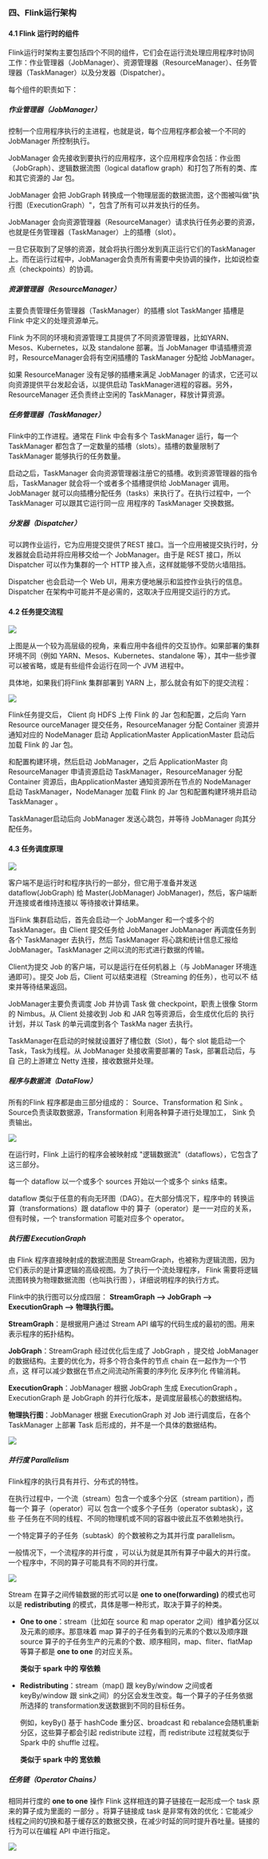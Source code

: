 ### 四、Flink运行架构

#### 4.1 Flink 运行时的组件

Flink运行时架构主要包括四个不同的组件，它们会在运行流处理应用程序时协同工作：作业管理器（JobManager）、资源管理器（ResourceManager）、任务管理器（TaskManager）以及分发器（Dispatcher）。

每个组件的职责如下：

##### 作业管理器（JobManager）

控制一个应用程序执行的主进程，也就是说，每个应用程序都会被一个不同的 JobManager 所控制执行。

JobManager 会先接收到要执行的应用程序，这个应用程序会包括：作业图（JobGraph）、逻辑数据流图（logical dataflow graph）和打包了所有的类、库和其它资源的 Jar 包。

JobManager 会把 JobGraph 转换成一个物理层面的数据流图，这个图被叫做"执行图（ExecutionGraph）"，包含了所有可以并发执行的任务。 

JobManager 会向资源管理器（ResourceManager）请求执行任务必要的资源，也就是任务管理器（TaskManager）上的插槽（slot）。

一旦它获取到了足够的资源，就会将执行图分发到真正运行它们的TaskManager上。而在运行过程中，JobManager会负责所有需要中央协调的操作，比如说检查点（checkpoints）的协调。

##### 资源管理器（ResourceManager）

主要负责管理任务管理器（TaskManager）的插槽 slot TaskManger 插槽是 Flink 中定义的处理资源单元。

Flink 为不同的环境和资源管理工具提供了不同资源管理器，比如YARN、Mesos、Kubernetes，以及 standalone 部署。当 JobManager 申请插槽资源时，ResourceManager会将有空闲插槽的 TaskManager 分配给 JobManager。

如果 ResourceManager 没有足够的插槽来满足 JobManager 的请求，它还可以向资源提供平台发起会话，以提供启动 TaskManager进程的容器。另外，ResourceManager 还负责终止空闲的 TaskManager，释放计算资源。

##### 任务管理器（TaskManager）

Flink中的工作进程。通常在 Flink 中会有多个 TaskManager 运行，每一个 TaskManager 都包含了一定数量的插槽（slots）。插槽的数量限制了 TaskManager 能够执行的任务数量。

启动之后，TaskManager 会向资源管理器注册它的插槽。收到资源管理器的指令后，TaskManager 就会将一个或者多个插槽提供给 JobManager 调用。JobManager 就可以向插槽分配任务（tasks）来执行了。在执行过程中，一个 TaskManager 可以跟其它运行同一应 用程序的 TaskManager 交换数据。

##### 分发器（Dispatcher）

可以跨作业运行，它为应用提交提供了REST 接口。当一个应用被提交执行时，分发器就会启动并将应用移交给一个 JobManager。由于是 REST 接口，所以 Dispatcher 可以作为集群的一个 HTTP 接入点，这样就能够不受防火墙阻挡。

Dispatcher 也会启动一个 Web UI，用来方便地展示和监控作业执行的信息。 Dispatcher 在架构中可能并不是必需的，这取决于应用提交运行的方式。

#### 4.2 任务提交流程
![](../images/202106_1/19.png)

上图是从一个较为高层级的视角，来看应用中各组件的交互协作。如果部署的集群环境不同（例如 YARN、Mesos、Kubernetes、standalone 等），其中一些步骤可以被省略，或是有些组件会运行在同一个 JVM 进程中。

具体地，如果我们将Flink 集群部署到 YARN 上，那么就会有如下的提交流程：

![](../images/202106_1/18.png)

Flink任务提交后， Client 向 HDFS 上传 Flink 的 Jar 包和配置，之后向 Yarn Resource ourceManager 提交任务，ResourceManager 分配 Container 资源并通知对应的 NodeManager 启动 ApplicationMaster ApplicationMaster 启动后加载 Flink 的 Jar 包。

和配置构建环境，然后启动 JobManager，之后 ApplicationMaster 向 ResourceManager 申请资源启动 TaskManager，ResourceManager 分配 Container 资源后，由ApplicationMaster 通知资源所在节点的 NodeManager 启动 TaskManager，NodeManager 加载 Flink 的 Jar 包和配置构建环境并启动 TaskManager 。

TaskManager启动后向 JobManager 发送心跳包，并等待 JobManager 向其分配任务。

#### 4.3 任务调度原理

![](../images/202106_1/20.png)

客户端不是运行时和程序执行的一部分，但它用于准备并发送dataflow(JobGraph) 给 Master(JobManager) JobManager)，然后，客户端断开连接或者维持连接以
等待接收计算结果。

当Flink 集群启动后，首先会启动一个 JobManger 和一个或多个的TaskManager。由 Client 提交任务给 JobManager JobManager 再调度任务到各个 TaskManager 去执行，然后 TaskManager 将心跳和统计信息汇报给 JobManager。TaskManager 之间以流的形式进行数据的传输。

Client为提交 Job 的客户端，可以是运行在任何机器上（与 JobManager 环境连通即可）。提交 Job 后，Client 可以结束进程（Streaming 的任务），也可以不
结束并等待结果返回。

JobManager主要负责调度 Job 并协调 Task 做 checkpoint，职责上很像 Storm 的 Nimbus。从 Client 处接收到 Job 和 JAR 包等资源后，会生成优化后的
执行计划，并以 Task 的单元调度到各个 TaskMa nager 去执行。

TaskManager在启动的时候就设置好了槽位数（Slot），每个 slot 能启动一个Task，Task为线程。从 JobManager 处接收需要部署的 Task，部署启动后，与自
己的上游建立 Netty 连接，接收数据并处理。

##### 程序与数据流（DataFlow）

所有的Flink 程序都是由三部分组成的： Source、Transformation 和 Sink 。
Source负责读取数据源，Transformation 利用各种算子进行处理加工， Sink 负责输出。

![](../images/202106_1/36.png)

在运行时，Flink 上运行的程序会被映射成 "逻辑数据流"（dataflows），它包含了这三部分。

每一个 dataflow 以一个或多个 sources 开始以一个或多个 sinks 结束。 

dataflow 类似于任意的有向无环图（DAG）。在大部分情况下，程序中的 转换运算（transformations）跟 dataflow 中的 算子（operator）是一一对应的关系，但有时候，一个 transformation 可能对应多个 operator。

##### 执行图 ExecutionGraph

由 Flink 程序直接映射成的数据流图是 StreamGraph，也被称为逻辑流图，因为它们表示的是计算逻辑的高级视图。为了执行一个流处理程序， Flink 需要将逻辑流图转换为物理数据流图（也叫执行图 ），详细说明程序的执行方式。



Flink中的执行图可以分成四层： **StreamGraph --> JobGraph --> ExecutionGraph --> 物理执行图。**

**StreamGraph**：是根据用户通过 Stream API 编写的代码生成的最初的图。用来表示程序的拓扑结构。

**JobGraph**：StreamGraph 经过优化后生成了 JobGraph ，提交给 JobManager 的数据结构。主要的优化为，将多个符合条件的节点 chain 在一起作为一个节点，这
样可以减少数据在节点之间流动所需要的序列化 反序列化 传输消耗。

**ExecutionGraph**：JobManager 根据 JobGraph 生成 ExecutionGraph 。ExecutionGraph 是 JobGraph 的并行化版本，是调度层最核心的数据结构。

**物理执行图**：JobManager 根据 ExecutionGraph 对 Job 进行调度后，在各个TaskManager 上部署 Task 后形成的，并不是一个具体的数据结构。

![](../images/202106_1/21.png)

##### 并行度 Parallelism

Flink程序的执行具有并行、分布式的特性。

在执行过程中，一个流（stream）包含一个或多个分区（stream partition），而每一个 算子（operator）可以 包含一个或多个子任务（operator subtask），这些 子任务在不同的线程、不同的物理机或不同的容器中彼此互不依赖地执行。

一个特定算子的子任务（subtask）的个数被称之为其并行度 parallelism。

一般情况下，一个流程序的并行度 ，可以认为就是其所有算子中最大的并行度。一个程序中，不同的算子可能具有不同的并行度。

![](../images/202106_1/22.png)

Stream 在算子之间传输数据的形式可以是 **one to one(forwarding)** 的模式也可以是 **redistributing** 的模式，具体是哪一种形式，取决于算子的种类。

- **One to one**：stream（比如在 source 和 map operator 之间）维护着分区以及元素的顺序。那意味着 map 算子的子任务看到的元素的个数以及顺序跟 source 算子的子任务生产的元素的个数、顺序相同，map、fliter、flatMap 等算子都是 **one to one** 的对应关系。

    **类似于 spark 中的 窄依赖**

- **Redistributing**：stream（map() 跟 keyBy/window 之间或者 keyBy/window 跟 sink之间）的分区会发生改变。每一个算子的子任务依据所选择的 transformation发送数据到不同的目标任务。

    例如，keyBy() 基于 hashCode 重分区、broadcast 和 rebalance会随机重新分区，这些算子都会引起 redistribute 过程，而 redistribute 过程就类似于Spark 中的 shuffle 过程。

    **类似于 spark 中的 宽依赖**

##### 任务链（Operator Chains）

相同并行度的 **one to one** 操作 Flink 这样相连的算子链接在一起形成一个 task 原来的算子成为里面的 一部分 。将算子链接成 task 是非常有效的优化：它能减少线程之间的切换和基于缓存区的数据交换，在减少时延的同时提升吞吐量。链接的行为可以在编程 API 中进行指定。

![](../images/202106_1/23.png)

